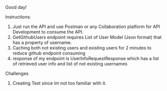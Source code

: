Good day!


Instructions:
1. Just run the API and use Postman or any Collaboration platform for API Development to consume the API.
2. GetGithubUsers endpoint requires List of User Model (Json format) that has a property of username.
3. Caching both not existing users and existing users for 2 minutes to reduce github endpoint consuming
4. response of my endpoint is UserInfoRequestResponse which has a list of retrieved user info and list of not existing usernames





Challenges
1. Creating Test since Im not too familiar with it.
